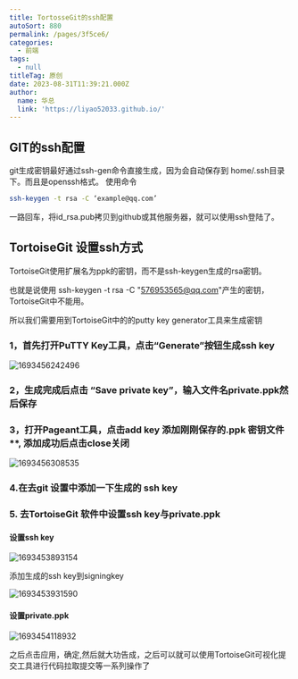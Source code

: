 ```yaml
---
title: TortosseGit的ssh配置
autoSort: 880
permalink: /pages/3f5ce6/
categories:
  - 前端
tags:
  - null
titleTag: 原创
date: 2023-08-31T11:39:21.000Z
author:
  name: 华总
  link: 'https://liyao52033.github.io/'
---
```


## **GIT的ssh配置**

git生成密钥最好通过ssh-gen命令直接生成，因为会自动保存到 home/.ssh目录下。而且是openssh格式。
使用命令

```bash
ssh-keygen -t rsa -C ‘example@qq.com’
```

一路回车，将id_rsa.pub拷贝到github或其他服务器，就可以使用ssh登陆了。



## TortoiseGit 设置ssh方式

TortoiseGit使用扩展名为ppk的密钥，而不是ssh-keygen生成的rsa密钥。

也就是说使用 ssh-keygen -t rsa -C "576953565@qq.com"产生的密钥，TortoiseGit中不能用。

所以我们需要用到TortoiseGit中的的putty key generator工具来生成密钥

### **1，首先打开PuTTY Key工具**，点击“Generate”按钮生成ssh key

![1693456242496](https://jsd.cdn.zzko.cn/gh/liyao52033/picx-images-hosting/img/202309242349651.webp)

### 2，生成完成后点击 “Save private key”，输入文件名private.ppk然后保存

### **3，打开Pageant工具**，点击add key 添加刚刚保存的.ppk 密钥文件**, 添加成功后点击close关闭

![1693456308535](https://jsd.cdn.zzko.cn/gh/liyao52033/picx-images-hosting@master/前端/1693456308535.1fi6x9wfexog.webp)

### 4.在去git 设置中添加一下生成的 ssh key

### 5. 去TortoiseGit 软件中设置ssh key与private.ppk

#### 设置ssh key

![1693453893154](https://jsd.cdn.zzko.cn/gh/liyao52033/picx-images-hosting@master/前端/1693453893154.5mqrc939hpo0.webp)

添加生成的ssh key到signingkey

![1693453931590](https://jsd.cdn.zzko.cn/gh/liyao52033/picx-images-hosting@master/前端/1693453931590.2qegf6i1ej20.webp)



#### 设置private.ppk

![1693454118932](https://jsd.cdn.zzko.cn/gh/liyao52033/picx-images-hosting@master/前端/1693454118932.42744k8i3y00.webp)

之后点击应用，确定,然后就大功告成，之后可以就可以使用TortoiseGit可视化提交工具进行代码拉取提交等一系列操作了







